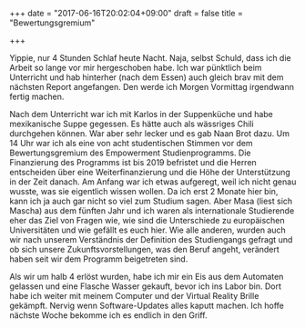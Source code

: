 +++
date = "2017-06-16T20:02:04+09:00"
draft = false
title = "Bewertungsgremium"

+++

Yippie, nur 4 Stunden Schlaf heute Nacht. Naja, selbst Schuld, dass ich die
Arbeit so lange vor mir hergeschoben habe. Ich war pünktlich beim Unterricht und
hab hinterher (nach dem Essen) auch gleich brav mit dem nächsten Report
angefangen. Den werde ich Morgen Vormittag irgendwann fertig machen.

Nach dem Unterricht war ich mit Karlos in der Suppenküche und habe mexikanische
Suppe gegessen. Es hätte auch als wässriges Chili durchgehen können. War aber
sehr lecker und es gab Naan Brot dazu. Um 14 Uhr war ich als eine von acht
studentischen Stimmen vor dem Bewertungsgremium des Empowerment
Studienprogramms. Die Finanzierung des Programms ist bis 2019 befristet und die
Herren entscheiden über eine Weiterfinanzierung und die Höhe der Unterstützung
in der Zeit danach. Am Anfang war ich etwas aufgeregt, weil ich nicht genau
wusste, was sie eigentlich wissen wollen. Da ich erst 2 Monate hier bin, kann
ich ja auch gar nicht so viel zum Studium sagen. Aber Masa (liest sich Mascha)
aus dem fünften Jahr und ich waren als internationale Studierende eher das Ziel
von Fragen wie, wie sind die Unterschiede zu europäischen Universitäten und wie
gefällt es euch hier. Wie alle anderen, wurden auch wir nach unserem Verständnis
der Definition des Studiengangs gefragt und ob sich unsere
Zukunftsvorstellungen, was den Beruf angeht, verändert haben seit wir dem
Programm beigetreten sind.

Als wir um halb 4 erlöst wurden, habe ich mir ein Eis aus dem Automaten
gelassen und eine Flasche Wasser gekauft, bevor ich ins Labor bin. Dort habe ich
weiter mit meinem Computer und der Virtual Reality Brille gekämpft. Nervig wenn
Software-Updates alles kaputt machen. Ich hoffe nächste Woche bekomme ich es
endlich in den Griff.
